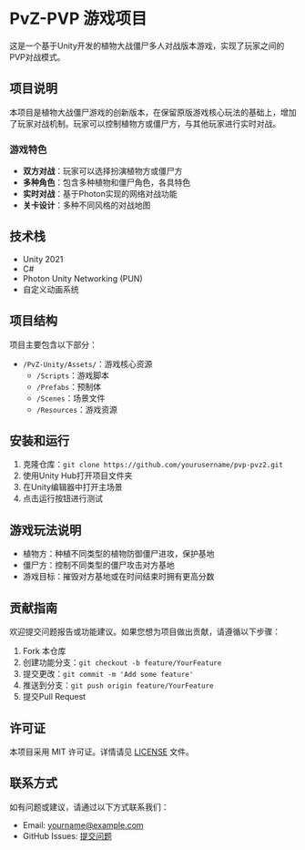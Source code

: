 # PvZ-PVP 游戏项目

这是一个基于Unity开发的植物大战僵尸多人对战版本游戏，实现了玩家之间的PVP对战模式。

## 项目说明

本项目是植物大战僵尸游戏的创新版本，在保留原版游戏核心玩法的基础上，增加了玩家对战机制。玩家可以控制植物方或僵尸方，与其他玩家进行实时对战。

### 游戏特色

- **双方对战**：玩家可以选择扮演植物方或僵尸方
- **多种角色**：包含多种植物和僵尸角色，各具特色
- **实时对战**：基于Photon实现的网络对战功能
- **关卡设计**：多种不同风格的对战地图

## 技术栈

- Unity 2021
- C#
- Photon Unity Networking (PUN)
- 自定义动画系统

## 项目结构

项目主要包含以下部分：

- `/PvZ-Unity/Assets/`：游戏核心资源
  - `/Scripts`：游戏脚本
  - `/Prefabs`：预制体
  - `/Scenes`：场景文件
  - `/Resources`：游戏资源

## 安装和运行

1. 克隆仓库：`git clone https://github.com/yourusername/pvp-pvz2.git`
2. 使用Unity Hub打开项目文件夹
3. 在Unity编辑器中打开主场景
4. 点击运行按钮进行测试

## 游戏玩法说明

- 植物方：种植不同类型的植物防御僵尸进攻，保护基地
- 僵尸方：控制不同类型的僵尸攻击对方基地
- 游戏目标：摧毁对方基地或在时间结束时拥有更高分数

## 贡献指南

欢迎提交问题报告或功能建议。如果您想为项目做出贡献，请遵循以下步骤：

1. Fork 本仓库
2. 创建功能分支：`git checkout -b feature/YourFeature`
3. 提交更改：`git commit -m 'Add some feature'`
4. 推送到分支：`git push origin feature/YourFeature`
5. 提交Pull Request

## 许可证

本项目采用 MIT 许可证。详情请见 [LICENSE](LICENSE) 文件。

## 联系方式

如有问题或建议，请通过以下方式联系我们：

- Email: yourname@example.com
- GitHub Issues: [提交问题](https://github.com/yourusername/pvp-pvz2/issues)
